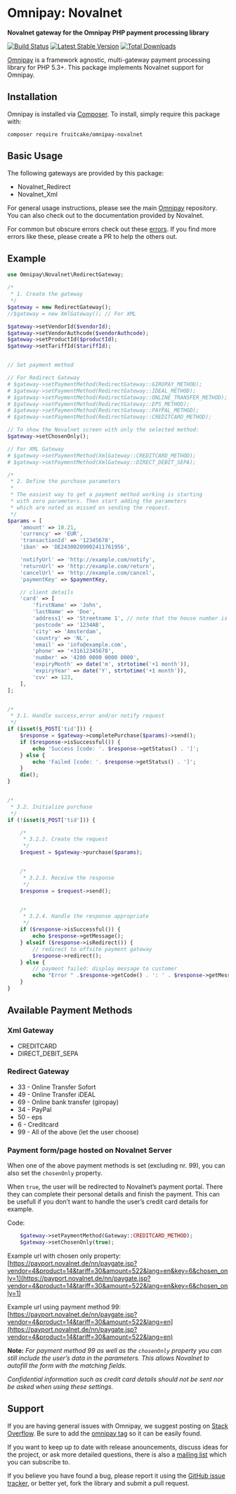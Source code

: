 # Omnipay: Novalnet

**Novalnet gateway for the Omnipay PHP payment processing library**

[![Build Status](https://travis-ci.org/fruitcake/omnipay-novalnet.png?branch=master)](https://travis-ci.org/fruitcake/omnipay-novalnet)
[![Latest Stable Version](https://poser.pugx.org/fruitcake/omnipay-novalnet/version.png)](https://packagist.org/packages/fruitcake/omnipay-novalnet)
[![Total Downloads](https://poser.pugx.org/fruitcake/omnipay-novalnet/d/total.png)](https://packagist.org/packages/fruitcake/omnipay-novalnet)

[Omnipay](https://github.com/omnipay/omnipay) is a framework agnostic, multi-gateway payment
processing library for PHP 5.3+. This package implements Novalnet support for Omnipay.


## Installation

Omnipay is installed via [Composer](http://getcomposer.org/). To install, simply require this package with:

```
composer require fruitcake/omnipay-novalnet
```


## Basic Usage

The following gateways are provided by this package:

* Novalnet_Redirect
* Novalnet_Xml

For general usage instructions, please see the main [Omnipay](https://github.com/omnipay/omnipay)
repository. You can also check out to the documentation provided by Novalnet.

For common but obscure errors check out these [errors](errors.md). If you find more errors like these, please create a PR to help the others out.


## Example

```php
use Omnipay\Novalnet\RedirectGateway;

/*
 * 1. Create the gateway
 */
$gateway = new RedirectGateway();
//$gateway = new XmlGateway(); // For XML

$gateway->setVendorId($vendorId);
$gateway->setVendorAuthcode($vendorAuthcode);
$gateway->setProductId($productId);
$gateway->setTariffId($tariffId);


// Set payment method

// For Redirect Gateway
# $gateway->setPaymentMethod(RedirectGateway::GIROPAY_METHOD);
# $gateway->setPaymentMethod(RedirectGateway::IDEAL_METHOD);
# $gateway->setPaymentMethod(RedirectGateway::ONLINE_TRANSFER_METHOD);
# $gateway->setPaymentMethod(RedirectGateway::EPS_METHOD);
# $gateway->setPaymentMethod(RedirectGateway::PAYPAL_METHOD);
# $gateway->setPaymentMethod(RedirectGateway::CREDITCARD_METHOD);

// To show the Novalnet screen with only the selected method:
$gateway->setChosenOnly();

// For XML Gateway
# $gateway->setPaymentMethod(XmlGateway::CREDITCARD_METHOD);
# $gateway->setPaymentMethod(XmlGateway::DIRECT_DEBIT_SEPA);

/*
 * 2. Define the purchase parameters
 *
 * The easiest way to get a payment method working is starting
 * with zero parameters. Then start adding the parameters
 * which are noted as missed on sending the request.
 */
$params = [
    'amount' => 10.21,
    'currency' => 'EUR',
    'transactionId' => '12345678',
    'iban' => 'DE24300209002411761956',

    'notifyUrl' => 'http://example.com/notify',
    'returnUrl' => 'http://example.com/return',
    'cancelUrl' => 'http://example.com/cancel',
    'paymentKey' => $paymentKey,

    // client details
    'card' => [
        'firstName' => 'John',
        'lastName' => 'Doe',
        'address1' => 'Streetname 1', // note that the house number is included
        'postcode' => '1234AB',
        'city' => 'Amsterdam',
        'country' => 'NL',
        'email' => 'info@example.com',
        'phone' => '+31612345678',
        'number' => '4200 0000 0000 0000',
        'expiryMonth' => date('m', strtotime('+1 month')),
        'expiryYear' => date('Y', strtotime('+1 month')),
        'cvv' => 123,
    ],
];


/*
 * 3.1. Handle success,error and/or notify request
 */
if (isset($_POST['tid'])) {
    $response = $gateway->completePurchase($params)->send();
    if ($response->isSuccessful()) {
        echo 'Success [code: '. $response->getStatus() . ']';
    } else {
        echo 'Failed [code: '. $response->getStatus() . ']';
    }
    die();
}


/*
 * 3.2. Initialize purchase
 */
if (!isset($_POST['tid'])) {

    /*
     * 3.2.2. Create the request
     */
    $request = $gateway->purchase($params);


    /*
     * 3.2.3. Receive the response
     */
    $response = $request->send();


    /*
     * 3.2.4. Handle the response appropriate
     */
    if ($response->isSuccessful()) {
        echo $response->getMessage();
    } elseif ($response->isRedirect()) {
        // redirect to offsite payment gateway
        $response->redirect();
    } else {
        // payment failed: display message to customer
        echo "Error " .$response->getCode() . ': ' . $response->getMessage();
    }
}
```


## Available Payment Methods

### Xml Gateway

* CREDITCARD
* DIRECT_DEBIT_SEPA

### Redirect Gateway

* 33 - Online Transfer Sofort
* 49 - Online Transfer iDEAL
* 69 - Online bank transfer (giropay)
* 34 - PayPal
* 50 - eps
* 6 - Creditcard
* 99 - All of the above (let the user choose)

### Payment form/page hosted on Novalnet Server
When one of the above payment methods is set (excluding nr. 99), you can also set the `chosenOnly` property.

When `true`, the user will be redirected to Novalnet’s payment portal. There they can complete their personal details and finish the payment. This can be usefull if you don’t want to handle the user’s credit card details for example.

Code:

```php
    $gateway->setPaymentMethod(Gateway::CREDITCARD_METHOD);
    $gateway->setChosenOnly(true);
```
Example url with chosen only property: [https://payport.novalnet.de/nn/paygate.jsp?vendor=4&product=14&tariff=30&amount=522&lang=en&key=6&chosen_only=1](https://payport.novalnet.de/nn/paygate.jsp?vendor=4&product=14&tariff=30&amount=522&lang=en&key=6&chosen_only=1)

Example url using payment method 99: [https://payport.novalnet.de/nn/paygate.jsp?vendor=4&product=14&tariff=30&amount=522&lang=en](https://payport.novalnet.de/nn/paygate.jsp?vendor=4&product=14&tariff=30&amount=522&lang=en)

__Note:__ _For payment method 99 as well as the `chosenOnly` property you can still include the user’s data in the parameters. This allows Novalnet to autofill the form with the matching fields._

_Confidential information such as credit card details should not be sent nor be asked when using these settings._


## Support

If you are having general issues with Omnipay, we suggest posting on
[Stack Overflow](http://stackoverflow.com/). Be sure to add the
[omnipay tag](http://stackoverflow.com/questions/tagged/omnipay) so it can be easily found.

If you want to keep up to date with release anouncements, discuss ideas for the project,
or ask more detailed questions, there is also a [mailing list](https://groups.google.com/forum/#!forum/omnipay) which
you can subscribe to.

If you believe you have found a bug, please report it using the [GitHub issue tracker](https://github.com/fruitcake/omnipay-novalnet/issues),
or better yet, fork the library and submit a pull request.
